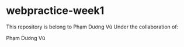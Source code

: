 # webpractice-week1

This repository is belong to Phạm Dương Vũ
Under the collaboration of: 

Phạm Dương Vũ
